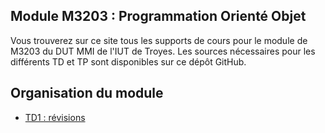 ## Module M3203 : Programmation Orienté Objet

Vous trouverez sur ce site tous les supports de cours pour le module de M3203 du DUT MMI de l'IUT de Troyes. Les sources nécessaires pour les différents TD et TP sont disponibles sur ce dépôt GitHub.

## Organisation du module

* [TD1 : révisions](td1/sujet.md)
